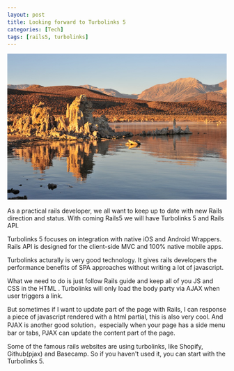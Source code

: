 ```yaml
---
layout: post
title: Looking forward to Turbolinks 5
categories: [Tech]
tags: [rails5, turbolinks]
---
```


![](/images/Bing_704.JPG)

As a practical rails developer, we all want to keep up to date with new Rails direction and status. With coming Rails5 we will have Turbolinks 5 and Rails API.

Turbolinks 5 focuses on integration with native iOS and Android Wrappers. Rails API is designed for the client-side MVC and 100% native mobile apps.

Turbolinks acturally is very good technology. It gives rails developers the performance benefits of SPA approaches without writing a lot of javascript.

What we need to do is just follow Rails guide and keep all of you JS and CSS in the HTML <head>. Turbolinks will only load the body party via AJAX when user triggers a link.

But sometimes if I want to update part of the page with Rails, I can response a piece of javascript rendered with a html partial, this is also very cool.
And PJAX is another good solution，especially when your page has a side menu bar or tabs, PJAX can update the content part of the page.

Some of the famous rails websites are using turbolinks, like Shopify, Github(pjax) and Basecamp.
So if you haven't used it, you can start with the Turbolinks 5.
